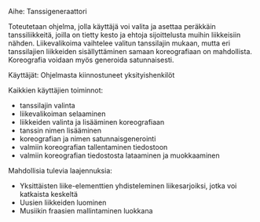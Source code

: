 Aihe: Tanssigeneraattori

Toteutetaan ohjelma, jolla käyttäjä voi valita ja asettaa peräkkäin tanssiliikkeitä, joilla on tietty kesto ja ehtoja sijoittelusta muihin liikkeisiin nähden. Liikevalikoima vaihtelee valitun tanssilajin mukaan, mutta eri tanssilajien liikkeiden sisällyttäminen samaan koreografiaan on mahdollista. Koreografia voidaan myös generoida satunnaisesti.

Käyttäjät: Ohjelmasta kiinnostuneet yksityishenkilöt

Kaikkien käyttäjien toiminnot:

* tanssilajin valinta
* liikevalikoiman selaaminen
* liikkeiden valinta ja lisääminen koreografiaan
* tanssin nimen lisääminen
* koreografian ja nimen satunnaisgenerointi
* valmiin koreografian tallentaminen tiedostoon
* valmiin koreografian tiedostosta lataaminen ja muokkaaminen


Mahdollisia tulevia laajennuksia:

* Yksittäisten liike-elementtien yhdisteleminen liikesarjoiksi, jotka voi katkaista keskeltä
* Uusien liikkeiden luominen
* Musiikin fraasien mallintaminen luokkana



